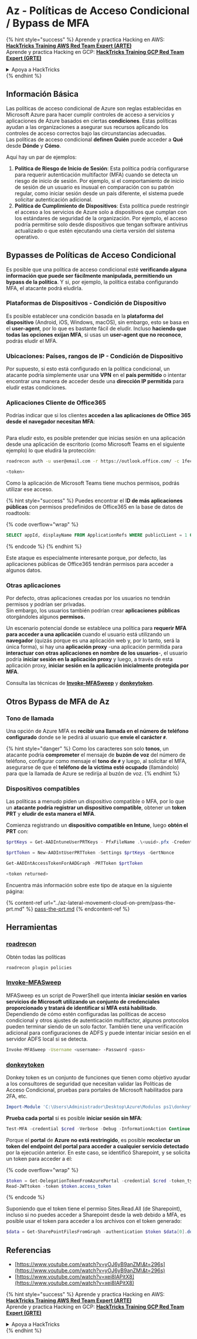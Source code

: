 # Az - Políticas de Acceso Condicional / Bypass de MFA

{% hint style="success" %}
Aprende y practica Hacking en AWS:<img src="../../../.gitbook/assets/image (1).png" alt="" data-size="line">[**HackTricks Training AWS Red Team Expert (ARTE)**](https://training.hacktricks.xyz/courses/arte)<img src="../../../.gitbook/assets/image (1).png" alt="" data-size="line">\
Aprende y practica Hacking en GCP: <img src="../../../.gitbook/assets/image (2).png" alt="" data-size="line">[**HackTricks Training GCP Red Team Expert (GRTE)**<img src="../../../.gitbook/assets/image (2).png" alt="" data-size="line">](https://training.hacktricks.xyz/courses/grte)

<details>

<summary>Apoya a HackTricks</summary>

* Revisa los [**planes de suscripción**](https://github.com/sponsors/carlospolop)!
* **Únete al** 💬 [**grupo de Discord**](https://discord.gg/hRep4RUj7f) o al [**grupo de telegram**](https://t.me/peass) o **síguenos** en **Twitter** 🐦 [**@hacktricks\_live**](https://twitter.com/hacktricks\_live)**.**
* **Comparte trucos de hacking enviando PRs a los** [**HackTricks**](https://github.com/carlospolop/hacktricks) y [**HackTricks Cloud**](https://github.com/carlospolop/hacktricks-cloud) repos de github.

</details>
{% endhint %}

## Información Básica

Las políticas de acceso condicional de Azure son reglas establecidas en Microsoft Azure para hacer cumplir controles de acceso a servicios y aplicaciones de Azure basados en ciertas **condiciones**. Estas políticas ayudan a las organizaciones a asegurar sus recursos aplicando los controles de acceso correctos bajo las circunstancias adecuadas.\
Las políticas de acceso condicional **definen** **Quién** puede acceder a **Qué** desde **Dónde** y **Cómo**.

Aquí hay un par de ejemplos:

1. **Política de Riesgo de Inicio de Sesión**: Esta política podría configurarse para requerir autenticación multifactor (MFA) cuando se detecta un riesgo de inicio de sesión. Por ejemplo, si el comportamiento de inicio de sesión de un usuario es inusual en comparación con su patrón regular, como iniciar sesión desde un país diferente, el sistema puede solicitar autenticación adicional.
2. **Política de Cumplimiento de Dispositivos**: Esta política puede restringir el acceso a los servicios de Azure solo a dispositivos que cumplan con los estándares de seguridad de la organización. Por ejemplo, el acceso podría permitirse solo desde dispositivos que tengan software antivirus actualizado o que estén ejecutando una cierta versión del sistema operativo.

## Bypasses de Políticas de Acceso Condicional

Es posible que una política de acceso condicional esté **verificando alguna información que puede ser fácilmente manipulada, permitiendo un bypass de la política**. Y si, por ejemplo, la política estaba configurando MFA, el atacante podrá eludirla.

### Plataformas de Dispositivos - Condición de Dispositivo

Es posible establecer una condición basada en la **plataforma del dispositivo** (Android, iOS, Windows, macOS), sin embargo, esto se basa en el **user-agent**, por lo que es bastante fácil de eludir. Incluso **haciendo que todas las opciones exijan MFA**, si usas un **user-agent que no reconoce**, podrás eludir el MFA.

### Ubicaciones: Países, rangos de IP - Condición de Dispositivo

Por supuesto, si esto está configurado en la política condicional, un atacante podría simplemente usar una **VPN** en el **país permitido** o intentar encontrar una manera de acceder desde una **dirección IP permitida** para eludir estas condiciones.

### Aplicaciones Cliente de Office365

Podrías indicar que si los clientes **acceden a las aplicaciones de Office 365 desde el navegador necesitan MFA**:

<figure><img src="../../../.gitbook/assets/image (318).png" alt=""><figcaption></figcaption></figure>

Para eludir esto, es posible pretender que inicias sesión en una aplicación desde una aplicación de escritorio (como Microsoft Teams en el siguiente ejemplo) lo que eludirá la protección:
```bash
roadrecon auth -u user@email.com -r https://outlook.office.com/ -c 1fec8e78-bce4-4aaf-ab1b-5451cc387264 --tokrns-stdout

<token>
```
Como la aplicación de Microsoft Teams tiene muchos permisos, podrás utilizar ese acceso.

{% hint style="success" %}
Puedes encontrar el I**D de más aplicaciones públicas** con permisos predefinidos de Office365 en la base de datos de roadtools:

{% code overflow="wrap" %}
```sql
SELECT appId, displayName FROM ApplicationRefs WHERE publicCLient = 1 ORDER BY displayName ASC
```
{% endcode %}
{% endhint %}

Este ataque es especialmente interesante porque, por defecto, las aplicaciones públicas de Office365 tendrán permisos para acceder a algunos datos.

### Otras aplicaciones

Por defecto, otras aplicaciones creadas por los usuarios no tendrán permisos y podrían ser privadas.\
Sin embargo, los usuarios también podrían crear **aplicaciones** **públicas** otorgándoles algunos **permisos.**

Un escenario potencial donde se establece una política para **requerir MFA para acceder a una aplicación** cuando el usuario está utilizando un **navegador** (quizás porque es una aplicación web y, por lo tanto, será la única forma), si hay una **aplicación proxy** -una aplicación permitida para **interactuar con otras aplicaciones en nombre de los usuarios**-, el usuario podría **iniciar sesión en la aplicación proxy** y luego, a través de esta aplicación proxy, **iniciar sesión en la aplicación inicialmente protegida por MFA**.

Consulta las técnicas de [**Invoke-MFASweep**](az-conditional-access-policies-mfa-bypass.md#invoke-mfasweep) y [**donkeytoken**](az-conditional-access-policies-mfa-bypass.md#donkeytoken).

## Otros Bypass de MFA de Az

### Tono de llamada

Una opción de Azure MFA es **recibir una llamada en el número de teléfono configurado** donde se le pedirá al usuario que **envíe el carácter `#`**.

{% hint style="danger" %}
Como los caracteres son solo **tonos**, un atacante podría **comprometer** el mensaje de **buzón de voz** del número de teléfono, configurar como mensaje el **tono de `#`** y luego, al solicitar el MFA, asegurarse de que el **teléfono de la víctima esté ocupado** (llamándolo) para que la llamada de Azure se redirija al buzón de voz.
{% endhint %}

### Dispositivos compatibles

Las políticas a menudo piden un dispositivo compatible o MFA, por lo que un **atacante podría registrar un dispositivo compatible**, obtener un **token PRT** y **eludir de esta manera el MFA**.

Comienza registrando un **dispositivo compatible en Intune**, luego **obtén el PRT** con:
```powershell
$prtKeys = Get-AADIntuneUserPRTKeys - PfxFileName .\<uuid>.pfx -Credentials $credentials

$prtToken = New-AADIntUserPRTToken -Settings $prtKeys -GertNonce

Get-AADIntAccessTokenForAADGraph -PRTToken $prtToken

<token returned>
```
Encuentra más información sobre este tipo de ataque en la siguiente página:

{% content-ref url="../az-lateral-movement-cloud-on-prem/pass-the-prt.md" %}
[pass-the-prt.md](../az-lateral-movement-cloud-on-prem/pass-the-prt.md)
{% endcontent-ref %}

## Herramientas

### [roadrecon](https://github.com/dirkjanm/ROADtools)

Obtén todas las políticas
```bash
roadrecon plugin policies
```
### [Invoke-MFASweep](https://github.com/dafthack/MFASweep)

MFASweep es un script de PowerShell que intenta **iniciar sesión en varios servicios de Microsoft utilizando un conjunto de credenciales proporcionado y tratará de identificar si MFA está habilitado**. Dependiendo de cómo estén configuradas las políticas de acceso condicional y otros ajustes de autenticación multifactor, algunos protocolos pueden terminar siendo de un solo factor. También tiene una verificación adicional para configuraciones de ADFS y puede intentar iniciar sesión en el servidor ADFS local si se detecta.
```bash
Invoke-MFASweep -Username <username> -Password <pass>
```
### [donkeytoken](https://github.com/silverhack/donkeytoken)

Donkey token es un conjunto de funciones que tienen como objetivo ayudar a los consultores de seguridad que necesitan validar las Políticas de Acceso Condicional, pruebas para portales de Microsoft habilitados para 2FA, etc.
```powershell
Import-Module 'C:\Users\Administrador\Desktop\Azure\Modulos ps1\donkeytoken' -Force
```
**Prueba cada portal** si es posible **iniciar sesión sin MFA**:
```powershell
Test-MFA -credential $cred -Verbose -Debug -InformationAction Continue
```
Porque el **portal** de **Azure** **no está restringido**, es posible **recolectar un token del endpoint del portal para acceder a cualquier servicio detectado** por la ejecución anterior. En este caso, se identificó Sharepoint, y se solicita un token para acceder a él:

{% code overflow="wrap" %}
```powershell
$token = Get-DelegationTokenFromAzurePortal -credential $cred -token_type microsoft.graph -extension_type Microsoft_Intune
Read-JWTtoken -token $token.access_token
```
{% endcode %}

Suponiendo que el token tiene el permiso Sites.Read.All (de Sharepoint), incluso si no puedes acceder a Sharepoint desde la web debido a MFA, es posible usar el token para acceder a los archivos con el token generado:
```powershell
$data = Get-SharePointFilesFromGraph -authentication $token $data[0].downloadUrl
```
## Referencias

* [https://www.youtube.com/watch?v=yOJ6yB9anZM\&t=296s](https://www.youtube.com/watch?v=yOJ6yB9anZM\&t=296s)
* [https://www.youtube.com/watch?v=xei8lAPitX8](https://www.youtube.com/watch?v=xei8lAPitX8)

{% hint style="success" %}
Aprende y practica Hacking en AWS:<img src="../../../.gitbook/assets/image (1).png" alt="" data-size="line">[**HackTricks Training AWS Red Team Expert (ARTE)**](https://training.hacktricks.xyz/courses/arte)<img src="../../../.gitbook/assets/image (1).png" alt="" data-size="line">\
Aprende y practica Hacking en GCP: <img src="../../../.gitbook/assets/image (2).png" alt="" data-size="line">[**HackTricks Training GCP Red Team Expert (GRTE)**<img src="../../../.gitbook/assets/image (2).png" alt="" data-size="line">](https://training.hacktricks.xyz/courses/grte)

<details>

<summary>Apoya a HackTricks</summary>

* Revisa los [**planes de suscripción**](https://github.com/sponsors/carlospolop)!
* **Únete al** 💬 [**grupo de Discord**](https://discord.gg/hRep4RUj7f) o al [**grupo de telegram**](https://t.me/peass) o **síguenos** en **Twitter** 🐦 [**@hacktricks\_live**](https://twitter.com/hacktricks\_live)**.**
* **Comparte trucos de hacking enviando PRs a los** [**HackTricks**](https://github.com/carlospolop/hacktricks) y [**HackTricks Cloud**](https://github.com/carlospolop/hacktricks-cloud) repositorios de github.

</details>
{% endhint %}
